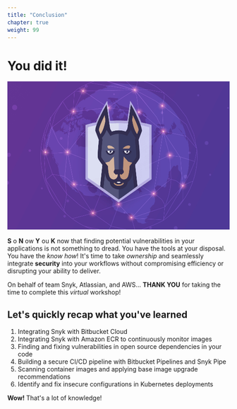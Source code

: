 ```yaml
---
title: "Conclusion"
chapter: true
weight: 99
---
```


# You did it!

![Snyk Bitbucket Flow](../images/snyk-conclusion.png)

__S__ o __N__ ow __Y__ ou __K__ now that finding potential vulnerabilities in your applications is not something to dread. 
You have the tools at your disposal. You have the _know how_! It's time to take _ownership_ and seamlessly integrate __security__ into your
workflows without compromising efficiency or disrupting your ability to deliver.

On behalf of team Snyk, Atlassian, and AWS... __THANK YOU__ for taking the time to complete this _virtual_ workshop!

## Let's quickly recap what you've learned

1. Integrating Snyk with Bitbucket Cloud
1. Integrating Snyk with Amazon ECR to continuously monitor images
1. Finding and fixing vulnerabilities in open source dependencies in your code
1. Building a secure CI/CD pipeline with Bitbucket Pipelines and Snyk Pipe
1. Scanning container images and applying base image upgrade recommendations
1. Identify and fix insecure configurations in Kubernetes deployments

__Wow!__ That's a lot of knowledge!
